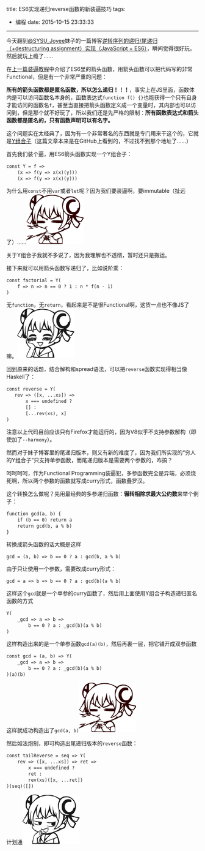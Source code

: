 title: ES6实现递归reverse函数的新装逼技巧
tags:
  - 编程
date: 2015-10-15 23:33:33
---

今天翻到[@SYSU_Joyee](http://weibo.com/joyeecheung)妹子的一篇博客[逆转序列的递归/尾递归（+destructuring assignment）实现（JavaScript + ES6）](http://www.cnblogs.com/joyeecheung/p/4216058.html)，瞬间觉得很好玩，然后就玩上瘾了……

<!-- more -->

在[上一篇装逼教程](/2015/10/14/curry-function-in-es6/)中介绍了ES6里的箭头函数，用箭头函数可以把代码写的非常Functional，但是有一个非常严重的问题：

**所有的箭头函数都是匿名函数，所以怎么递归！！！**，事实上在JS里面，函数体内是可以访问函数名本身的，函数表达式`function f() {}`也能获得一个只有自身才能访问的函数名`f`，甚至当直接把箭头函数定义成一个变量时，其内部也可以访问到，但是那个就不好玩了，所以我们还是先严格的限制：**所有函数表达式和箭头函数都是匿名的，只有函数声明可以有名字。**

这个问题实在太经典了，因为有一个非常著名的东西就是专门用来干这个的，它就是[Y组合子](http://www.zhihu.com/question/21099081/answer/18830200)（这篇文章本来是在GitHub上看到的，不过找不到那个地址了……）

首先我们装个逼，用ES6箭头函数实现一个Y组合子：

```
const Y = f =>
    (x => f(y => x(x)(y)))
    (x => f(y => x(x)(y)))
```

为什么用`const`不用`var`或者`let`呢？因为我们要装逼啊，要immutable（扯远了）……![](/uploads/public/AC-1.png)

关于Y组合子我就不多说了，因为我理解也不透彻，暂时还只是搬运。

接下来就可以用箭头函数写递归了，比如说阶乘：

```
const factorial = Y(
    f => n => n == 0 ? 1 : n * f(n - 1)
)
```

无`function`，无`return`，看起来是不是很Functional啊，这货一点也不像JS了嘛。![](/uploads/public/AC-25.png)

回到原来的话题，结合解构和spread语法，可以把`reverse`函数实现得相当像Haskell了：

```
const reverse = Y(
   rev => ([x, ...xs]) =>
       x === undefined ?
       [] :
       [...rev(xs), x]
)
```

注意以上代码目前应该只有Firefox才能运行的，因为V8似乎不支持参数解构（即使加了`--harmony`）。

然而对于妹子博客里的尾递归版本，则又有新的难度了，因为我们所实现的“穷人的Y组合子”只支持单参函数，而尾递归版本是需要两个参数的，咋搞？

呵呵呵呵，作为Functional Programming装逼犯，多参函数完全是异端，必须烧死啊，所以两个参数的函数就写成curry形式，函数叠罗汉。

这个转换怎么做呢？先用最经典的多参递归函数：**辗转相除求最大公约数**来举个例子：

```
function gcd(a, b) {
    if (b == 0) return a
    return gcd(b, a % b)
}
```

转换成箭头函数的话大概是这样

```
gcd = (a, b) => b == 0 ? a : gcd(b, a % b)
```

由于只让使用一个参数，需要改成curry形式：

```
gcd = a => b => b == 0 ? a : gcd(b)(a % b)
```

这样这个`gcd`就是一个单参的curry函数了，然后用上面使用Y组合子构造递归匿名函数的方式

```
Y(
    _gcd => a => b =>
        b == 0 ? a : _gcd(b)(a % b)
)
```
这样构造出来的是一个单参函数`gcd(a)(b)`，然后再裹一层，把它铺开成双参函数

```
const gcd = (a, b) => Y(
    _gcd => a => b =>
        b == 0 ? a : _gcd(b)(a % b)
)(a)(b)
```

这样就成功构造出了`gcd(a, b)`![](/uploads/public/AC-1.png)

然后如法炮制，即可构造出尾递归版本的`reverse`函数：

```
const tailReverse = seq => Y(
    rev => ([x, ...xs]) => ret =>
        x === undefined ?
        ret :
        rev(xs)([x, ...ret])
)(seq)([])
```

计划通![](/uploads/public/AC-49.png)